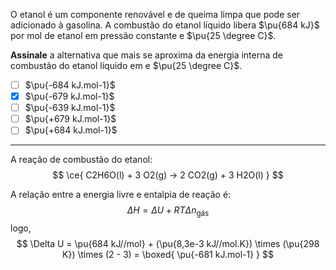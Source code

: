 O etanol é um componente renovável e de queima limpa que pode ser adicionado à gasolina. A combustão do etanol líquido libera $\pu{684 kJ}$ por mol de etanol em pressão constante e $\pu{25 \degree C}$.

**Assinale** a alternativa que mais se aproxima da energia interna de combustão do etanol líquido em  e $\pu{25 \degree C}$.

- [ ] $\pu{-684 kJ.mol-1}$
- [x] $\pu{-679 kJ.mol-1}$
- [ ] $\pu{-639 kJ.mol-1}$
- [ ] $\pu{+679 kJ.mol-1}$
- [ ] $\pu{+684 kJ.mol-1}$

---

A reação de combustão do etanol:
$$
    \ce{ C2H6O(l) + 3 O2(g) -> 2 CO2(g) + 3 H2O(l) }
$$

A relação entre a energia livre e entalpia de reação é:
$$
    \Delta H = \Delta U + RT \Delta n_\text{gás}
$$
logo,
$$
    \Delta U 
        = \pu{684 kJ//mol} + (\pu{8,3e-3 kJ//mol.K}) \times (\pu{298 K}) \times (2 - 3)
        = \boxed{ \pu{-681 kJ.mol-1} }
$$